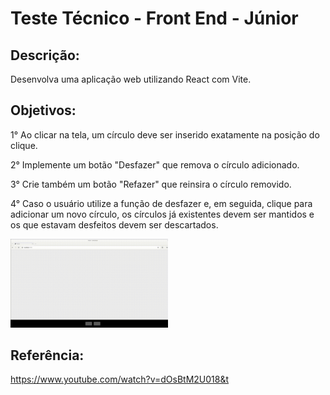 # Teste Técnico - Front End - Júnior

## Descrição:
Desenvolva uma aplicação web utilizando React com Vite.

## Objetivos:
1° Ao clicar na tela, um círculo deve ser inserido exatamente na posição do clique.

2° Implemente um botão "Desfazer" que remova o círculo adicionado.

3° Crie também um botão "Refazer" que reinsira o círculo removido.

4° Caso o usuário utilize a função de desfazer e, em seguida, clique para adicionar um novo círculo, os círculos já existentes devem ser mantidos e os que estavam desfeitos devem ser descartados.


<img src='demonstracao.gif' width='50%'>


## Referência:
https://www.youtube.com/watch?v=dOsBtM2U018&t